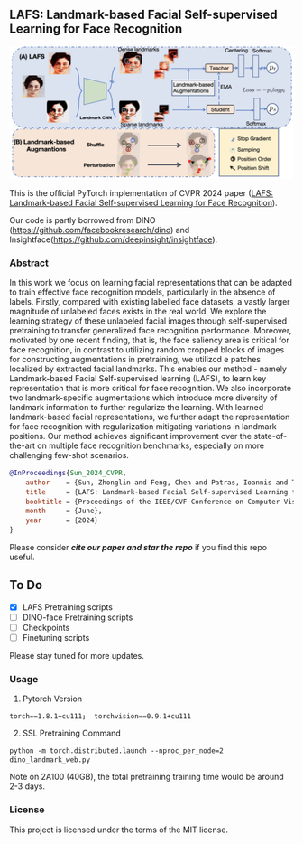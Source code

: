 ## **LAFS: Landmark-based Facial Self-supervised Learning for Face Recognition**

![LAFS](image/LAFS_img.jpg)
<!---
<p align="center">
    <img src="image/LAFS_aug_small_v3.pdf" alt="pdf" width="600"/>
</p> 
-->
<!--- 添加一下main图片，我没找到png版本的大图-->

This is the official PyTorch implementation of CVPR 2024 paper  ([LAFS: Landmark-based Facial Self-supervised Learning for Face Recognition](https://arxiv.org/abs/2403.08161)).

Our code is partly borrowed from DINO (https://github.com/facebookresearch/dino) and Insightface(https://github.com/deepinsight/insightface).

### Abstract
In this work we focus on learning facial representations that can be adapted to train effective face recognition models, particularly in the absence of labels. Firstly, compared with existing labelled face datasets, a vastly larger magnitude of unlabeled faces exists in the real world. We explore the learning strategy of these unlabeled facial images through self-supervised pretraining to transfer generalized face recognition performance. Moreover, motivated by one recent finding, that is, the face saliency area is critical for face recognition, in contrast to utilizing random cropped blocks of images for constructing augmentations in pretraining, we utilizcd e patches localized by extracted facial landmarks. This enables our method - namely Landmark-based Facial Self-supervised learning (LAFS), to learn key representation that is more critical for face recognition. We also incorporate two landmark-specific augmentations which introduce more diversity of landmark information to further regularize the learning. With learned landmark-based facial representations, we further adapt the representation for face recognition with regularization mitigating variations in landmark positions. Our method achieves significant improvement over the state-of-the-art on multiple face recognition benchmarks, especially on more challenging few-shot scenarios.

```bibtex
@InProceedings{Sun_2024_CVPR,
    author    = {Sun, Zhonglin and Feng, Chen and Patras, Ioannis and Tzimiropoulos, Georgios},
    title     = {LAFS: Landmark-based Facial Self-supervised Learning for Face Recognition},
    booktitle = {Proceedings of the IEEE/CVF Conference on Computer Vision and Pattern Recognition (CVPR)},
    month     = {June},
    year      = {2024}
}
```
Please consider ***cite our paper and star the repo*** if you find this repo useful.



## To Do

- [x] LAFS Pretraining scripts
- [ ] DINO-face Pretraining scripts
- [ ] Checkpoints
- [ ] Finetuning scripts

Please stay tuned for more updates.
### Usage
1. Pytorch Version
```
torch==1.8.1+cu111;  torchvision==0.9.1+cu111
```

2. SSL Pretraining Command
```
python -m torch.distributed.launch --nproc_per_node=2 dino_landmark_web.py
```
Note on 2A100 (40GB), the total pretraining training time would be around 2-3 days. 

### License
This project is licensed under the terms of the MIT license.
